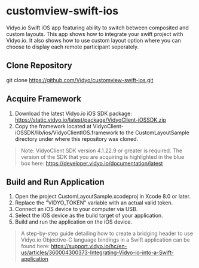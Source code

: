 # customview-swift-ios
Vidyo.io Swift iOS app featuring ability to switch between composited and custom layouts. This app shows how to integrate your swift project with Vidyo.io. It also shows how to use custom layout option where you can choose to display each remote participant seperately. 

## Clone Repository
git clone https://github.com/Vidyo/customview-swift-ios.git

## Acquire Framework
1. Download the latest Vidyo.io iOS SDK package: https://static.vidyo.io/latest/package/VidyoClient-iOSSDK.zip
2. Copy the framework located at VidyoClient-iOSSDK/lib/ios/VidyoClientIOS.framework to the CustomLayoutSample directory under where this repository was cloned.

> Note: VidyoClient SDK version 4.1.22.9 or greater is required.
> The version of the SDK that you are acquiring is highlighted in the blue box here: https://developer.vidyo.io/documentation/latest

## Build and Run Application
1. Open the project CustomLayoutSample.xcodeproj in Xcode 8.0 or later.
2. Replace the "VIDYO_TOKEN" variable with an actual valid token. 
3. Connect an iOS device to your computer via USB.
4. Select the iOS device as the build target of your application.
5. Build and run the application on the iOS device.

> A step-by-step guide detailing how to create a bridging header to use Vidyo.io Objective-C language bindings in a Swift application can be found here: https://support.vidyo.io/hc/en-us/articles/360004300373-Integrating-Vidyo-io-into-a-Swift-application
